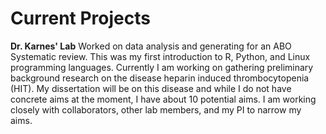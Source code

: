 # Current Projects #
**Dr. Karnes' Lab**
Worked on data analysis and generating for an ABO Systematic review. This was my first introduction to R, Python, and Linux programming languages.
Currently I am working on gathering preliminary background research on the disease heparin induced thrombocytopenia (HIT). My dissertation will be on this disease and while I do not have concrete aims at the moment, I have about 10 potential aims. I am working closely with collaborators, other lab members, and my PI to narrow my aims.
